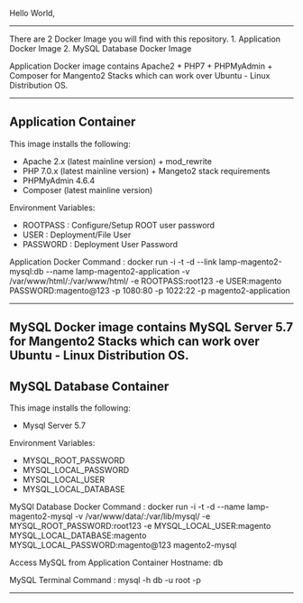 Hello World,

-------------------------------------------------------------------------------------------------------------------------------------------------------
There are 2 Docker Image you will find with this repository. 1. Application Docker Image 2. MySQL Database Docker Image

Application Docker image contains Apache2 + PHP7 + PHPMyAdmin + Composer for Mangento2 Stacks which can work over Ubuntu - Linux Distribution OS.

---------------------
Application Container
---------------------
This image installs the following:
 - Apache 2.x (latest mainline version) + mod_rewrite
 - PHP 7.0.x  (latest mainline version) + Mangeto2 stack requirements
 - PHPMyAdmin 4.6.4
 - Composer (latest mainline version)
 
Environment Variables:
 - ROOTPASS : Configure/Setup ROOT user password
 - USER : Deployment/File User
 - PASSWORD : Deployment User Password

Application Docker Command :
docker run -i -t -d --link lamp-magento2-mysql:db --name lamp-magento2-application -v /var/www/html/:/var/www/html/ -e ROOTPASS:root123 -e USER:magento PASSWORD:magento@123 -p 1080:80 -p 1022:22 -p magento2-application

-------------------------------------------------------------------------------------------------------------------------------------------------------
MySQL Docker image contains MySQL Server 5.7 for Mangento2 Stacks which can work over Ubuntu - Linux Distribution OS.
------------------------
MySQL Database Container
------------------------
This image installs the following:
 - Mysql Server 5.7
 
Environment Variables:
 - MYSQL_ROOT_PASSWORD
 - MYSQL_LOCAL_PASSWORD 
 - MYSQL_LOCAL_USER
 - MYSQL_LOCAL_DATABASE
 
MySQl Database Docker Command :
docker run -i -t -d --name lamp-magento2-mysql -v /var/www/data/:/var/lib/mysql/ -e MYSQL_ROOT_PASSWORD:root123 -e MYSQL_LOCAL_USER:magento MYSQL_LOCAL_DATABASE:magento MYSQL_LOCAL_PASSWORD:magento@123 magento2-mysql

Access MySQL from Application Container
Hostname: db

MySQL Terminal Command : mysql -h db -u root -p

-------------------------------------------------------------------------------------------------------------------------------------------------------
